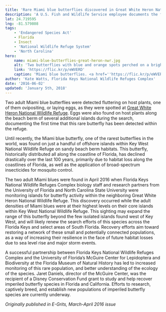 ```yaml
---
title: 'Rare Miami blue butterflies discovered in Great White Heron National Wildlife Refuge'
description: 'A U.S. Fish and Wildlife Service employee documents the first sightings of rare, endangered butterflies on a refuge in Florida.'
lat: 24.719595
lng: -81.579808
tags:
    - 'Endangered Species Act'
    - Florida
    - Insect
    - 'National Wildlife Refuge System'
    - 'North Carolina'
hero:
    name: miami-blue-butterflies-great-heron-nwr.jpg
    alt: 'Two butterflies with blue and orange spots perched on a bright red flower covered in pollen.'
    link: 'https://flic.kr/p/eWVERD'
    caption: 'Miami blue butterflies. <a href=''https://flic.kr/p/eWVERD''>Photo</a> by <a href=''https://www.flickr.com/photos/theactionitems/''>Mark Yokoyama</a>, <a href="https://creativecommons.org/licenses/by-nc-nd/2.0/">CC BY-NC-ND 2.0</a>.'
author: 'Kate Watts, Florida Keys National Wildlife Refuges Complex'
date: '2016-06-02'
updated: 'January 5th, 2018'
---
```


Two adult Miami blue butterflies were detected fluttering on host plants, one of them ovipositing, or laying eggs, as they were spotted at [Great White Heron National Wildlife Refuge](https://www.fws.gov/refuge/great_white_heron/). Eggs were also found on host plants along the beach berm of several additional islands during the search, documenting the first time that this rare butterfly has been detected within the refuge.

Until recently, the Miami blue butterfly, one of the rarest butterflies in the world, was found on just a handful of offshore islands within Key West National Wildlife Refuge on sandy beach berm habitats. This butterfly, historically distributed all along the coastline of Florida, has declined drastically over the last 100 years, primarily due to habitat loss along the coastlines of Florida, as well as the application of broad-spectrum insecticides for mosquito control.

The two adult Miami blues were found in April 2016 when Florida Keys National Wildlife Refuges Complex biology staff and research partners from the University of Florida and North Carolina State University were monitoring islands for butterfly activity within the neighboring Great White Heron National Wildlife Refuge.  This discovery occurred while the adult densities of Miami blues were at their highest levels on their core islands within Key West National Wildlife Refuge.  This sighting may expand the range of this butterfly beyond the few isolated islands found west of Key West, and will likely renew the search efforts of this species across the Florida Keys and select areas of South Florida.  Recovery efforts aim toward restoring a network of these small and potentially connected populations, as a way of increasing their resilience in the face of future habitat losses due to sea level rise and major storm events.

A successful partnership between Florida Keys National Wildlife Refuges Complex and the University of Florida’s McGuire Center for Lepidoptera and Biodiversity at the Florida Museum of Natural History has led to  increased monitoring of this rare population, and better understanding of the ecology of the species. Jaret Daniels, director of the McGuire Center, was the recipient of a Disney Conservation Fund grant to study and help recover imperiled butterfly species in Florida and California. Efforts to research, captively breed, and establish new populations of imperiled butterfly species are currently underway.

*Originally published in E-Grits, March-April 2016 issue*
